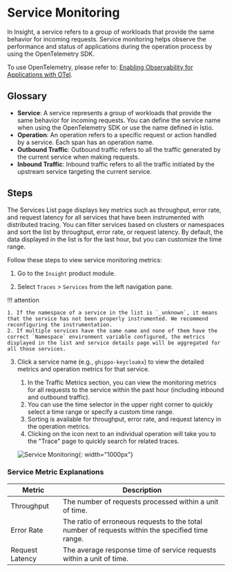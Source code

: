 # Service Monitoring

In Insight, a service refers to a group of workloads that provide the same behavior for incoming requests. Service monitoring helps observe the performance and status of applications during the operation process by using the OpenTelemetry SDK.

To use OpenTelemetry, please refer to: [Enabling Observability for Applications with OTel](https://docs.daocloud.io/insight/user-guide/quickstart/otel/).

## Glossary

- **Service**: A service represents a group of workloads that provide the same behavior for incoming requests. You can define the service name when using the OpenTelemetry SDK or use the name defined in Istio.
- **Operation**: An operation refers to a specific request or action handled by a service. Each span has an operation name.
- **Outbound Traffic**: Outbound traffic refers to all the traffic generated by the current service when making requests.
- **Inbound Traffic**: Inbound traffic refers to all the traffic initiated by the upstream service targeting the current service.

## Steps

The Services List page displays key metrics such as throughput, error rate, and request latency for all services that have been instrumented with distributed tracing. You can filter services based on clusters or namespaces and sort the list by throughput, error rate, or request latency. By default, the data displayed in the list is for the last hour, but you can customize the time range.

Follow these steps to view service monitoring metrics:

1. Go to the `Insight` product module.

2. Select `Traces` > `Services` from the left navigation pane.


!!! attention

    1. If the namespace of a service in the list is `_unknown`, it means that the service has not been properly instrumented. We recommend reconfiguring the instrumentation.
    2. If multiple services have the same name and none of them have the correct `Namespace` environment variable configured, the metrics displayed in the list and service details page will be aggregated for all those services.

3. Click a service name (e.g., `ghippo-keycloakx`) to view the detailed metrics and operation metrics for that service.

   1. In the Traffic Metrics section, you can view the monitoring metrics for all requests to the service within the past hour (including inbound and outbound traffic).
   2. You can use the time selector in the upper right corner to quickly select a time range or specify a custom time range.
   3. Sorting is available for throughput, error rate, and request latency in the operation metrics.
   4. Clicking on the icon next to an individual operation will take you to the "Trace" page to quickly search for related traces.

    ![Service Monitoring](../../images/service01.png){: width="1000px"}

### Service Metric Explanations

| Metric | Description |
| ------ | ----------- |
| Throughput | The number of requests processed within a unit of time. |
| Error Rate | The ratio of erroneous requests to the total number of requests within the specified time range. |
| Request Latency | The average response time of service requests within a unit of time. |
